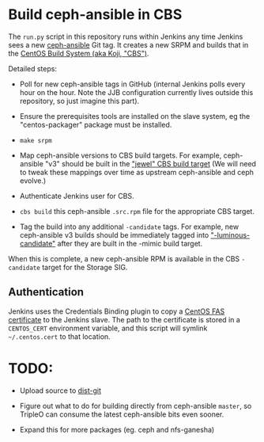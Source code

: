 Build ceph-ansible in CBS
=========================

The `run.py` script in this repository runs within Jenkins any time Jenkins
sees a new [ceph-ansible](https://github.com/ceph/ceph-ansible) Git tag.
It creates a new SRPM and builds that in the [CentOS Build System (aka
Koji, "CBS")](http://cbs.centos.org/).

Detailed steps:

* Poll for new ceph-ansible tags in GitHub (internal Jenkins polls every
  hour on the hour. Note the JJB configuration currently lives outside this
  repository, so just imagine this part).

* Ensure the prerequisites tools are installed on the slave system, eg
  the "centos-packager" package must be installed.

* `make srpm`

* Map ceph-ansible versions to CBS build targets. For example, ceph-ansible
  "v3" should be built in the ["jewel" CBS build
  target](http://cbs.centos.org/koji/buildtargetinfo?targetID=197) (We will
  need to tweak these mappings over time as upstream ceph-ansible and ceph
  evolve.)

* Authenticate Jenkins user for CBS.

* `cbs build` this ceph-ansible `.src.rpm` file for the appropriate CBS
  target.

* Tag the build into any additional `-candidate` tags. For example, new
  ceph-ansible v3 builds should be immediately tagged into
  ["-luminous-candidate"](http://cbs.centos.org/koji/taginfo?tagID=1157) after
  they are built in the -mimic build target.

When this is complete, a new ceph-ansible RPM is available in the CBS
`-candidate` target for the Storage SIG.

Authentication
--------------
Jenkins uses the Credentials Binding plugin to copy a [CentOS FAS
certificate](https://accounts.centos.org) to the Jenkins slave. The path
to the certificate is stored in a `CENTOS_CERT` environment variable,
and this script will symlink `~/.centos.cert` to that location.

TODO:
=====

* Upload source to [dist-git](https://github.com/CentOS-Storage-SIG)

* Figure out what to do for building directly from ceph-ansible
  `master`, so TripleO can consume the latest ceph-ansible bits even
  sooner.

* Expand this for more packages (eg. ceph and nfs-ganesha)
